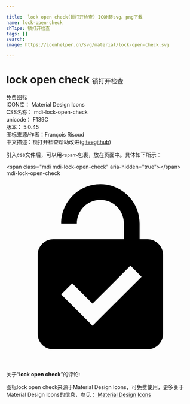 ```yaml
---

title:  lock open check(锁打开检查) ICON转svg、png下载
name: lock-open-check
zhTips: 锁打开检查
tags: []
search: 
image: https://iconhelper.cn/svg/material/lock-open-check.svg

---
```


# lock open check  <small style="font-size: 60%;font-weight: 100">锁打开检查</small>


<div class="detail-page">
<p>
<span><span class="badge-success badge">免费图标</span> </span>
<br/>
<span>
ICON库：
<span class="badge-secondary badge">Material Design Icons</span> 
</span>
<br/>
<span>
CSS名称：
<span class="badge-secondary badge">mdi-lock-open-check</span> 
</span>
<br/>
<span>
unicode：
<span class="badge-secondary badge">F139C</span> 
<copy-btn content='F139C' btn-title=""></copy-btn>
<copy-btn :content='String.fromCodePoint(parseInt("F139C", 16))' btn-title="复制U"></copy-btn>
</span>
<br/>
<span>
版本：
<span class="badge-secondary badge">5.0.45</span> 
</span>
<br/>
<span>图标来源/作者：<span class="badge-light badge">François Risoud</span></span> 
<br/>
<span class="zh-detail">中文描述：<span class="badge-primary badge">锁打开检查</span><span class="help-link"><span>帮助改进</span>(<a href="https://gitee.com/liuwave/icon-helper/edit/master/json/material/lock-open-check.json" target="_blank" rel="noopener noreferrer">gitee</a><a href="https://github.com/liuwave/icon-helper/edit/master/json/material/lock-open-check.json" target="_blank" rel="noopener noreferrer">github</a></span>)</span><br/>
</p>
</div>
<div class="alert alert-dark">
  <i class="mdi mdi-lock-open-check mdi-48px"></i>
  <i class="mdi mdi-lock-open-check mdi-36px"></i>
  <i class="mdi mdi-lock-open-check mdi-24px"></i>
  <i class="mdi mdi-lock-open-check mdi-18px"></i>
</div>
<div>
  <p>引入css文件后，可以用<code>&lt;span&gt;</code>包裹，放在页面中。具体如下所示：    
  </p>
  <div class="alert alert-primary" style="font-size: 14px">
    &lt;span class="mdi mdi-lock-open-check" aria-hidden="true"&gt;&lt;/span&gt;
    <copy-btn content='<span class="mdi mdi-lock-open-check" aria-hidden="true"></span>'></copy-btn>
  </div>
  <div class="alert alert-secondary">
    <i class="mdi mdi-lock-open-check"
    style="font-size: 24px"
    aria-hidden="true"></i> mdi-lock-open-check
    <copy-btn content="mdi-lock-open-check" btn-title="复制图标名称"></copy-btn>
  </div>
</div>
<div id="svg" class="svg-wrap">
<svg xmlns="http://www.w3.org/2000/svg" viewBox="0 0 24 24"><path d="M18 8C19.1 8 20 8.9 20 10V20C20 21.1 19.1 22 18 22H6C4.89 22 4 21.1 4 20V10C4 8.9 4.89 8 6 8H15V6C15 4.34 13.66 3 12 3C10.34 3 9 4.34 9 6H7C7 3.24 9.24 1 12 1C14.76 1 17 3.24 17 6V8H18M11 19L17.25 12.76L15.84 11.35L11 16.18L8.41 13.6L7 15L11 19Z" /></svg>
</div>
<detail full-name='mdi-lock-open-check'></detail>
<div class="icon-detail__container">
<p>关于“<b>lock open check</b>”的评论:</p>
</div>
<Vssue title="关于“lock open check”的评论" />    
<div><p>图标lock open check来源于Material Design Icons，可免费使用，更多关于 Material Design Icons的信息，参见：<a target="_blank" href="https://iconhelper.cn/material.html"> Material Design Icons</a>
</p></div>

